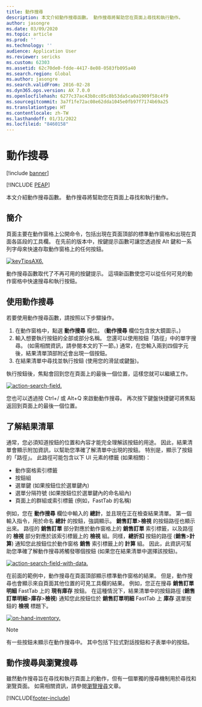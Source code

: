 ```yaml
---
title: 動作搜尋
description: 本文介紹動作搜尋函數。 動作搜尋將幫助您在頁面上尋找和執行動作。
author: jasongre
ms.date: 03/09/2020
ms.topic: article
ms.prod: ''
ms.technology: ''
audience: Application User
ms.reviewer: sericks
ms.custom: 62303
ms.assetid: 62c70de0-fdde-4417-8e08-0583fb095a40
ms.search.region: Global
ms.author: jasongre
ms.search.validFrom: 2016-02-28
ms.dyn365.ops.version: AX 7.0.0
ms.openlocfilehash: 6277c37ac43b8cc05c8b53da5ca0a1909f58c4f9
ms.sourcegitcommit: 3a7f1fe72ac08e62dda1045e0fb97f7174b69a25
ms.translationtype: HT
ms.contentlocale: zh-TW
ms.lasthandoff: 01/31/2022
ms.locfileid: "8460158"
---
```

# <a name="action-search"></a>動作搜尋

[!include [banner](../includes/banner.md)]


[!INCLUDE [PEAP](../../../includes/peap-1.md)]

本文介紹動作搜尋函數。 動作搜尋將幫助您在頁面上尋找和執行動作。

## <a name="introduction"></a>簡介

頁面主要在動作窗格上公開命令，包括出現在頁面頂部的標準動作窗格和出現在頁面各區段的工具欄。 在先前的版本中，按鍵提示函數可讓您透過按 Alt 鍵和一系列字母來快速存取動作窗格上的任何按鈕。

[![keyTipsAX6.](./media/keytipsax6.png)](./media/keytipsax6.png)

動作搜尋函數取代了不再可用的按鍵提示。 這項新函數使您可以從任何可見的動作窗格中快速搜尋和執行按鈕。

## <a name="using-action-search"></a>使用動作搜尋

若要使用動作搜尋函數，請按照以下步驟操作。

1. 在動作窗格中，點選 **動作搜尋** 欄位。  (**動作搜尋** 欄位包含放大鏡圖示。)
2. 輸入想要執行按鈕的全部或部分名稱。 您還可以使用按鈕「路徑」中的單字搜尋。 (如需相關資訊，請參閱本文的下一節。) 通常，在您輸入兩到四個字元後，結果清單頂部附近會出現一個按鈕。
3. 在結果清單中尋找並執行按鈕 (使用您的滑鼠或鍵盤)。

執行按鈕後，焦點會回到您在頁面上的最後一個位置，這樣您就可以繼續工作。

[![action-search-field.](./media/action-search-field.png)](./media/action-search-field.png)

您也可以透過按 Ctrl+/ 或 Alt+Q 來啟動動作搜尋。 再次按下鍵盤快捷鍵可將焦點返回到頁面上的最後一個位置。

## <a name="understanding-the-results-list"></a>了解結果清單

通常，您必須知道按鈕的位置和內容才能完全理解該按鈕的用途。 因此，結果清單會顯示附加資訊，以幫助您準確了解清單中出現的按鈕。 特別是，顯示了按鈕的「路徑」。 此路徑可能包含以下 UI 元素的標籤 (如果相關)：

- 動作窗格索引標籤
- 按鈕組
- 選單鍵 (如果按鈕位於選單鍵內)
- 選單分隔符號 (如果按鈕位於選單鍵內的命名組內)
- 頁面上的群組或索引標籤 (例如，FastTab 的名稱)

例如，您在 **動作搜尋** 欄位中輸入的 **總計**，並且現在正在檢查結果清單。 第一個輸入指令，用於命名 **總計** 的按鈕，強調顯示。 **銷售訂單**&gt;**檢視** 的按鈕路徑也顯示出來。 路徑的 **銷售訂單** 部分對應於動作窗格上的 **銷售訂單** 索引標籤，以及路徑的 **檢視** 部分對應於該索引標籤上的 **檢視** 組。同樣，**總折扣** 按鈕的路徑 (**銷售**&gt;**計算**) 通知您此按鈕位於動作窗格 **銷售** 索引標籤上的 **計算** 組。 因此，此資訊可幫助您準確了解動作搜尋將觸發哪個按鈕 (如果您在結果清單中選擇該按鈕)。

[![action-search-field-with-data.](./media/action-search-field-with-data.png)](./media/action-search-field-with-data.png)

在前面的範例中，動作搜尋在頁面頂部顯示標準動作窗格的結果。 但是，動作搜尋也會顯示來自頁面其他位置的可見工具欄的結果。 例如，您正在搜尋 **銷售訂單明細** FastTab 上的 **現有庫存** 按鈕。 在這種情況下，結果清單中的按鈕路徑 (**銷售訂單明細**&gt;**庫存**&gt;**檢視**) 通知您此按鈕位於 **銷售訂單明細** FastTab 上 **庫存** 選單按鈕的 **檢視** 標題下。

[![on-hand-inventory.](./media/on-hand-inventory.png)](./media/on-hand-inventory.png)

> [!NOTE]
> 有一些按鈕未顯示在動作搜尋中。 其中包括下拉式對話按鈕和子表單中的按鈕。 

## <a name="action-search-vs-navigation-search"></a>動作搜尋與瀏覽搜尋

雖然動作搜尋旨在尋找和執行頁面上的動作，但有一個單獨的搜尋機制用於尋找和瀏覽頁面。 如需相關資訊，請參閱[瀏覽搜尋](navigation-search.md)文章。


[!INCLUDE[footer-include](../../../includes/footer-banner.md)]